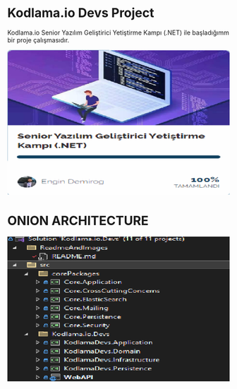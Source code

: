 # **Kodlama.io Devs Project**

Kodlama.io Senior Yazılım Geliştirici Yetiştirme Kampı (.NET) ile başladığımm bir proje çalışmasıdır.

![image](./kodlama.png)

# **ONION ARCHITECTURE**

![image](./kodlama2.png)